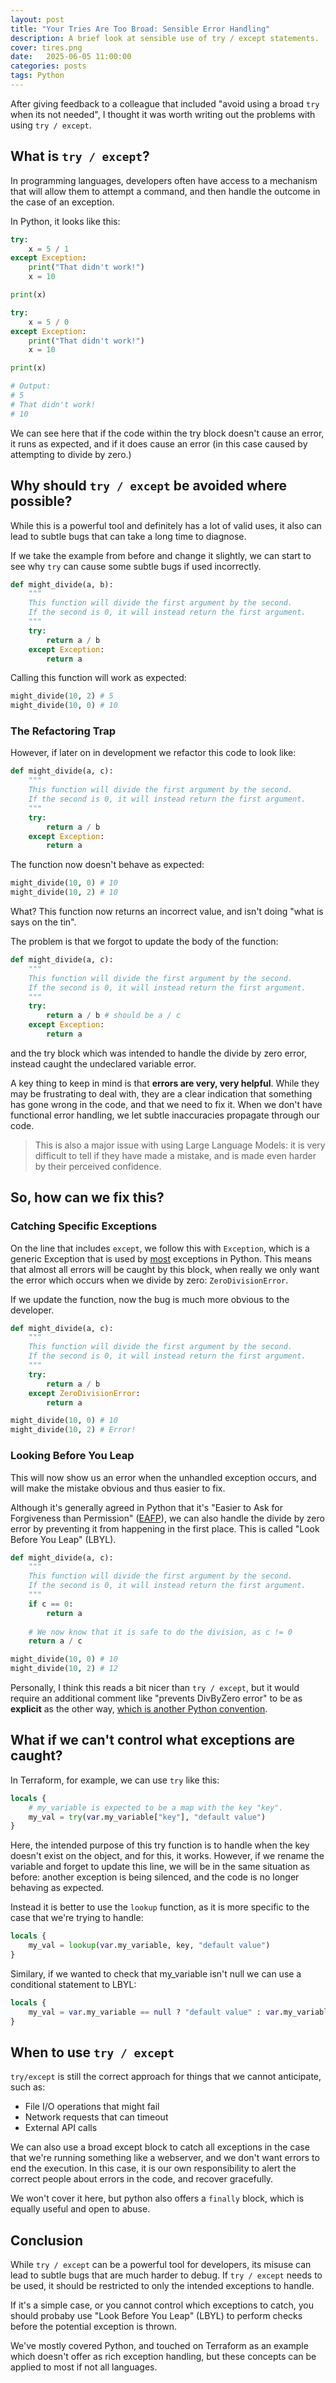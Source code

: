 ```yaml
---
layout: post
title: "Your Tries Are Too Broad: Sensible Error Handling"
description: A brief look at sensible use of try / except statements.
cover: tires.png
date:   2025-06-05 11:00:00
categories: posts
tags: Python
---
```

After giving feedback to a colleague that included "avoid using a broad `try` when its not needed", I thought it was worth writing out the problems with using `try / except`. 

## What is `try / except`?

In programming languages, developers often have access to a mechanism that will allow them to attempt a command, and then handle the outcome in the case of an exception.

In Python, it looks like this:

```python
try:
    x = 5 / 1
except Exception:
    print("That didn't work!")
    x = 10

print(x)

try:
    x = 5 / 0
except Exception:
    print("That didn't work!")
    x = 10

print(x)

# Output:
# 5
# That didn't work!
# 10
```

We can see here that if the code within the try block doesn't cause an error, it runs as expected, and if it does cause an error (in this case caused by attempting to divide by zero.)

## Why should `try / except` be avoided where possible?

While this is a powerful tool and definitely has a lot of valid uses, it also can lead to subtle bugs that can take a long time to diagnose.

If we take the example from before and change it slightly, we can start to see why `try` can cause some subtle bugs if used incorrectly.

```python
def might_divide(a, b):
    """
    This function will divide the first argument by the second. 
    If the second is 0, it will instead return the first argument.
    """
    try:
        return a / b
    except Exception:
        return a
```

Calling this function will work as expected:

```python
might_divide(10, 2) # 5
might_divide(10, 0) # 10
```

### The Refactoring Trap

However, if later on in development we refactor this code to look like:

```python
def might_divide(a, c):
    """
    This function will divide the first argument by the second. 
    If the second is 0, it will instead return the first argument.
    """
    try:
        return a / b
    except Exception:
        return a
```

The function now doesn't behave as expected:

```python
might_divide(10, 0) # 10
might_divide(10, 2) # 10
```

What? This function now returns an incorrect value, and isn't doing "what is says on the tin".

The problem is that we forgot to update the body of the function:

```python
def might_divide(a, c):
    """
    This function will divide the first argument by the second. 
    If the second is 0, it will instead return the first argument.
    """
    try:
        return a / b # should be a / c
    except Exception:
        return a
```

and the try block which was intended to handle the divide by zero error, instead caught the undeclared variable error.

A key thing to keep in mind is that **errors are very, very helpful**. While they may be frustrating to deal with, they are a clear indication that something has gone wrong in the code, and that we need to fix it. When we don't have functional error handling, we let subtle inaccuracies propagate through our code.



> This is also a major issue with using Large Language Models: it is very difficult to tell if they have made a mistake, and is made even harder by their perceived confidence.

## So, how can we fix this? 

### Catching Specific Exceptions

On the line that includes `except`, we follow this with `Exception`, which is a generic Exception that is used by [most](https://stackoverflow.com/questions/27995057/why-is-it-recommended-to-derive-from-exception-instead-of-baseexception-class-in) exceptions in Python. 
This means that almost all errors will be caught by this block, when really we only want the error which occurs when we divide by zero: `ZeroDivisionError`.

If we update the function, now the bug is much more obvious to the developer.

```python
def might_divide(a, c):
    """
    This function will divide the first argument by the second.
    If the second is 0, it will instead return the first argument.
    """
    try:
        return a / b
    except ZeroDivisionError:
        return a

might_divide(10, 0) # 10
might_divide(10, 2) # Error!
```

### Looking Before You Leap

This will now show us an error when the unhandled exception occurs, and will make the mistake obvious and thus easier to fix.

Although it's generally agreed in Python that it's "Easier to Ask for Forgiveness than Permission" ([EAFP](https://docs.python.org/3/glossary.html#term-EAFP)), we can also handle the divide by zero error by preventing it from happening in the first place. This is called "Look Before You Leap" (LBYL).

```python
def might_divide(a, c):
    """
    This function will divide the first argument by the second.
    If the second is 0, it will instead return the first argument.
    """
    if c == 0:
        return a
    
    # We now know that it is safe to do the division, as c != 0
    return a / c

might_divide(10, 0) # 10
might_divide(10, 2) # 12
```

Personally, I think this reads a bit nicer than `try / except`, but it would require an additional comment like "prevents DivByZero error" to be as **explicit** as the other way, [which is another Python convention](https://peps.python.org/pep-0020/#:~:text=Explicit%20is%20better%20than%20implicit.).

## What if we can't control what exceptions are caught?

In Terraform, for example, we can use `try` like this:

```terraform
locals {
    # my_variable is expected to be a map with the key "key".
    my_val = try(var.my_variable["key"], "default value")
}
```

Here, the intended purpose of this try function is to handle when the key doesn't exist on the object, and for this, it works.
However, if we rename the variable and forget to update this line, we will be in the same situation as before: another exception is being silenced, and the code is no longer behaving as expected.

Instead it is better to use the `lookup` function, as it is more specific to the case that we're trying to handle:

```terraform
locals {
    my_val = lookup(var.my_variable, key, "default value")
}
```

Similary, if we wanted to check that my_variable isn't null we can use a conditional statement to LBYL:

```terraform
locals {
    my_val = var.my_variable == null ? "default value" : var.my_variable["key"]
}
```

## When to use `try / except`

`try/except` is still the correct approach for things that we cannot anticipate, such as:

- File I/O operations that might fail
- Network requests that can timeout
- External API calls

We can also use a broad except block to catch all exceptions in the case that we're running something like a webserver, and we don't want errors to end the execution. In this case, it is our own responsibility to alert the correct people about errors in the code, and recover gracefully.

We won't cover it here, but python also offers a `finally` block, which is equally useful and open to abuse. 

## Conclusion

While `try / except` can be a powerful tool for developers, its misuse can lead to subtle bugs that are much harder to debug. If `try / except` needs to be used, it should be restricted to only the intended exceptions to handle.

If it's a simple case, or you cannot control which exceptions to catch, you should probaby use "Look Before You Leap" (LBYL) to perform checks before the potential exception is thrown.

We've mostly covered Python, and touched on Terraform as an example which doesn't offer as rich exception handling, but these concepts can be applied to most if not all languages.